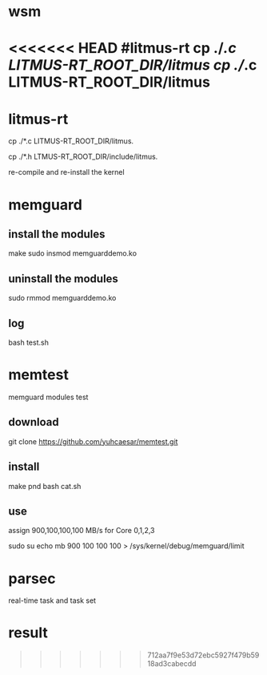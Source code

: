 # wsm

<<<<<<< HEAD
#litmus-rt
cp ./*.c LITMUS-RT_ROOT_DIR/litmus cp ./*.c LITMUS-RT_ROOT_DIR/litmus
=======
# litmus-rt

cp ./*.c LITMUS-RT_ROOT_DIR/litmus.

cp ./*.h LTMUS-RT_ROOT_DIR/include/litmus.

re-compile and re-install the kernel

# memguard

## install the modules

make
sudo insmod memguarddemo.ko

## uninstall the modules

sudo rmmod memguarddemo.ko

## log

bash test.sh

# memtest
memguard modules test
## download

git clone https://github.com/yuhcaesar/memtest.git

## install

make pnd
bash cat.sh

## use
assign 900,100,100,100 MB/s for Core 0,1,2,3

sudo su
echo mb 900 100 100 100 > /sys/kernel/debug/memguard/limit


# parsec
real-time task and task set

# result



>>>>>>> 712aa7f9e53d72ebc5927f479b5918ad3cabecdd
